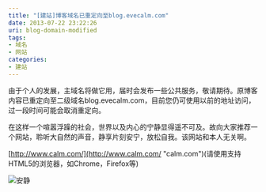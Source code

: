 ```yaml
---
title: "[建站]博客域名已重定向至blog.evecalm.com"
date: 2013-07-22 23:22:26
uri: blog-domain-modified
tags: 
- 域名
- 网站
categories: 
- 建站
---
```


由于个人的发展，主域名将做它用，届时会发布一些公共服务，敬请期待。原博客内容已重定向至二级域名blog.evecalm.com，目前您仍可使用以前的地址访问，过一段时间可能会取消重定向。

在这样一个喧嚣浮躁的社会，世界以及内心的宁静显得遥不可及。故向大家推荐一个网站，聆听大自然的声音，静享片刻安宁，放松自我。该网站和本人无关啊。

[http://www.calm.com/](http://www.calm.com/ "calm.com")(请使用支持HTML5的浏览器，如Chrome，Firefox等)

![安静](http://ww3.sinaimg.cn/large/6d442bf5gw1e6w0ciqf7mj20hs0daab3.jpg)

